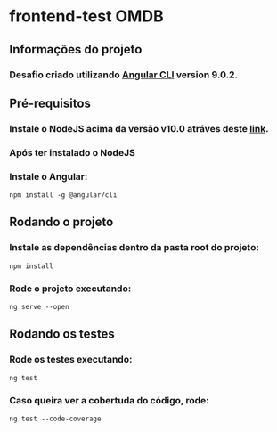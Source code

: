 # frontend-test OMDB

## Informações do projeto

### Desafio criado utilizando [Angular CLI](https://github.com/angular/angular-cli) version 9.0.2.

## Pré-requisitos

### Instale o NodeJS acima da versão v10.0 atráves deste [link](https://nodejs.org/en/download/).

### Após ter instalado o NodeJS

### Instale o Angular:  
```
npm install -g @angular/cli
```

## Rodando o projeto

### Instale as dependências dentro da pasta root do projeto:
```
npm install
```

### Rode o projeto executando:
```
ng serve --open
```

## Rodando os testes

### Rode os testes executando: 
```
ng test
```

### Caso queira ver a cobertuda do código, rode:
```
ng test --code-coverage
```